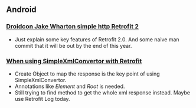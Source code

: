 ## Android
### [ Droidcon Jake Wharton simple http Retrofit 2](https://realm.io/news/droidcon-jake-wharton-simple-http-retrofit-2/)

- Just explain some key features of Retrofit 2.0. And some naive man commit that it will be out by the end of this year.

### [When using SimpleXmlConvertor with Retrofit](http://stackoverflow.com/questions/31755873/build-errors-with-xml-to-java-object-converter-dependency-in-build-gradle-for-re)
- Create Object to map the response is the key point of using SimpleXmlConvertor.
- Annotations like *Element* and *Root* is needed.
- Still trying to find method to get the whole xml response instead. Maybe use Retrofit Log today.
